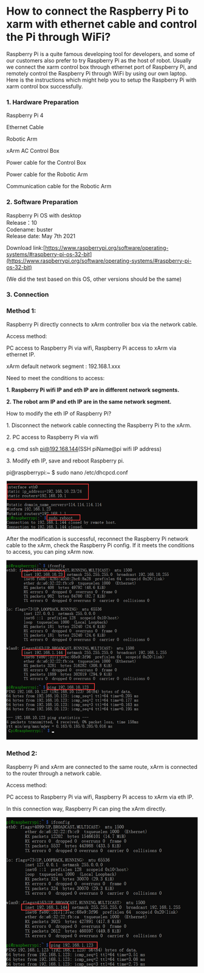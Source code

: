 # How to connect the Raspberry Pi to xarm with ethernet cable and control the Pi through WiFi?

Raspberry Pi is a quite famous developing tool for developers, and some of our customers also prefer to try Raspberry Pi as the host of robot. Usually we connect the xarm control box through ethernet port of Raspberry Pi, and remotely control the Raspberry Pi through WiFi by using our own laptop. Here is the instructions which might help you to setup the Raspberry Pi with xarm control box successfully.



### 1. Hardware Preparation <a href="#h_e806c087ce" id="h_e806c087ce"></a>

Raspberry Pi 4

Ethernet Cable

Robotic Arm

xArm AC Control Box

Power cable for the Control Box

Power cable for the Robotic Arm

Communication cable for the Robotic Arm

### 2. Software Preparation <a href="#h_f35cb41f68" id="h_f35cb41f68"></a>

Raspberry Pi OS with desktop\
Release：10\
Codename: buster\
Release date: May 7th 2021

Download link:[https://www.raspberrypi.org/software/operating-systems/#raspberry-pi-os-32-bit](https://www.raspberrypi.org/software/operating-systems/#raspberry-pi-os-32-bit)

(We did the test based on this OS, other versions should be the same)

### 3. Connection&#x20;

### Method 1:

Raspberry Pi directly connects to xArm controller box via the network cable.

Access method:

PC access to Raspberry Pi via wifi, Raspberry Pi access to xArm via ethernet IP.

xArm default network segment : 192.168.1.xxx

Need to meet the conditions to access:

**1. Raspberry Pi wifi IP and eth IP are in different network segments.**

**2. The robot arm IP and eth IP are in the same network segment.**



How to modify the eth IP of Raspberry Pi?

1\. Disconnect the network cable connecting the Raspberry Pi to the xArm.

2\. PC access to Raspberry Pi via wifi

e.g. cmd ssh [pi@192.168.144](mailto:pi@192.168.144)(SSH piName@pi wifi IP address)

3\. Modify eth IP, save and reboot Raspberry pi.

pi@raspberrypi:\~ $ sudo nano /etc/dhcpcd.conf

<div align="left">

![](assets/image(57).png)

</div>

After the modification is successful, reconnect the Raspberry Pi network cable to the xArm, check the Raspberry Pi config. If it meets the conditions to access, you can ping xArm now.

<div align="left">

![](assets/image2.png)

</div>

### Method 2:

Raspberry Pi and xArm are connected to the same route, xArm is connected to the router through a network cable.

Access method:

PC access to Raspberry Pi via wifi, Raspberry Pi access to xArm via eth IP.

In this connection way, Raspberry Pi can ping the xArm directly.

<div align="left">

![](assets/image3.png)

</div>
